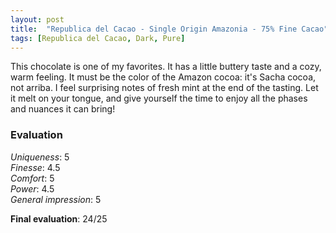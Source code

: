 ```yaml
---
layout: post
title:  "Republica del Cacao - Single Origin Amazonia - 75% Fine Cacao"
tags: [Republica del Cacao, Dark, Pure] 
---
```



This chocolate is one of my favorites. It has a little buttery taste and a cozy, warm feeling. It must be the color of the Amazon cocoa: it's Sacha cocoa, not arriba. I feel surprising notes of fresh mint at the end of the tasting. Let it melt on your tongue, and give yourself the time to enjoy all the phases and nuances it can bring!


### Evaluation

_Uniqueness_: 5  
_Finesse_: 4.5  
_Comfort_: 5  
_Power_: 4.5  
_General impression_: 5

**Final evaluation**: 24/25